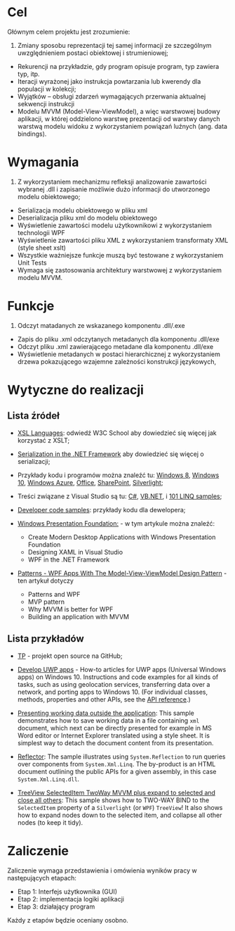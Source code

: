 # Cel

Głównym celem projektu jest zrozumienie:

1. Zmiany sposobu reprezentacji tej samej informacji ze szczególnym uwzględnieniem postaci obiektowej i strumieniowej;
* Rekurencji na przykładzie, gdy program opisuje program, typ zawiera typ, itp.
* Iteracji wyrażonej jako instrukcja powtarzania lub kwerendy dla populacji w kolekcji;
* Wyjątków – obsługi zdarzeń wymagających przerwania aktualnej sekwencji instrukcji
* Modelu MVVM (Model-View-ViewModel), a więc warstwowej budowy aplikacji, w której oddzielono warstwę prezentacji od warstwy danych warstwą modelu widoku z wykorzystaniem powiązań luźnych (ang. data bindings).

# Wymagania

1. Z wykorzystaniem mechanizmu refleksji analizowanie zawartości wybranej .dll i zapisanie możliwie dużo informacji do utworzonego modelu obiektowego;
* Serializacja modelu obiektowego w pliku xml
* Deserializacja pliku xml do modelu obiektowego
* Wyświetlenie zawartości modelu użytkownikowi z wykorzystaniem technologii WPF
* Wyświetlenie zawartości pliku XML z wykorzystaniem transformaty XML (style sheet xslt)
* Wszystkie ważniejsze funkcje muszą być testowane z wykorzystaniem Unit Tests
* Wymaga się zastosowania architektury warstwowej z wykorzystaniem modelu MVVM.

# Funkcje
1. Odczyt matadanych ze wskazanego komponentu .dll/.exe
* Zapis do pliku .xml odczytanych metadanych dla komponentu .dll/exe
* Odczyt pliku .xml zawierającego metadane dla komponentu .dll/exe
* Wyświetlenie metadanych w postaci hierarchicznej z wykorzystaniem drzewa pokazującego wzajemne zależności konstrukcji językowych,

# Wytyczne do realizacji

## Lista źródeł

* [XSL Languages](http://www.w3schools.com/xsl/xsl_languages.asp): odwiedź W3C School aby dowiedzieć się więcej jak korzystać z XSLT;
* [Serialization in the .NET Framework](https://goo.gl/cPQO1J) aby dowiedzieć się więcej o serializacji;
* Przykłady kodu i programów można znaleźć tu:
[Windows 8](http://code.msdn.microsoft.com/windowsapps/),
[Windows 10](https://blogs.windows.com/buildingapps/2016/03/30/windows-10-anniversary-sdk-is-bringing-exciting-opportunities-to-developers/),
[Windows Azure](http://code.msdn.microsoft.com/windowsazure/),
[Office](http://code.msdn.microsoft.com/office/),
[SharePoint](http://code.msdn.microsoft.com/sharepoint/),
[Silverlight](http://code.msdn.microsoft.com/silverlight/);
* Treści związane z Visual Studio są tu: [C#](http://code.msdn.microsoft.com/Visual-Studio-2010-Samples-31b491f3),
[VB.NET](http://code.msdn.microsoft.com/Official-Visual-Studio-f48134ec),
i [101 LINQ samples](http://code.msdn.microsoft.com/101-LINQ-Samples-3fb9811b);
* [Developer code samples](https://code.msdn.microsoft.com/): przykłady kodu dla dewelopera;
* [Windows Presentation Foundation:](https://goo.gl/s1Re1J) - w tym artykule można znaleźć:

	* Create Modern Desktop Applications with Windows Presentation Foundation
	* Designing XAML in Visual Studio
	* WPF in the .NET Framework
* [Patterns - WPF Apps With The Model-View-ViewModel Design Pattern](https://msdn.microsoft.com/en-us/magazine/dd419663.aspx) - ten artykuł dotyczy
	* Patterns and WPF
	* MVP pattern
	* Why MVVM is better for WPF
	* Building an application with MVVM

## Lista przykładów

* [TP](https://github.com/mpostol/TP) - projekt open source na GitHub;
* [Develop UWP apps](https://developer.microsoft.com/en-us/windows/develop) - How-to articles for UWP apps (Universal Windows apps) on Windows 10. Instructions and code examples for all kinds of tasks, such as using geolocation services, transferring data over a network, and porting apps to Windows 10. (For individual classes, methods, properties and other APIs, see the [API reference](https://msdn.microsoft.com/library/windows/apps/bg124285.aspx).)

* [Presenting working data outside the application](http://code.msdn.microsoft.com/Presenting-working-data-2760d1c6): This sample demonstrates how to save working data in a file containing `xml` document, which next can be directly presented for example in MS Word editor or Internet Explorer translated using a style sheet. It is simplest way to detach the document content from its presentation.

* [Reflector](http://code.msdn.microsoft.com/Reflector-39a3a670): The sample illustrates using `System.Reflection` to run queries over components from `System.Xml.Linq`. The by-product is an HTML document outlining the public APIs for a given assembly, in this case `System.Xml.Linq.dll`.

* [TreeView SelectedItem TwoWay MVVM plus expand to selected and close all others](https://code.msdn.microsoft.com/TreeView-SelectedItem-13985bd1): This sample shows how to TWO-WAY BIND to the `SelectedItem` property of a `Silverlight` (or `WPF`) `TreeView`! It also shows how to expand nodes down to the selected item, and collapse all other nodes (to keep it tidy).

# Zaliczenie

Zaliczenie wymaga przedstawienia i omówienia wyników pracy w następujących etapach:

* Etap 1: Interfejs użytkownika (GUI)
* Etap 2: implementacja logiki aplikacji
* Etap 3: działający program

Każdy z etapów będzie oceniany osobno.
